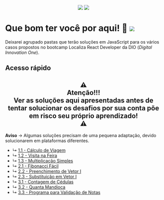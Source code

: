 <p align="center">
  <img src="https://badges.pufler.dev/created/joseliojunior/localiza-react-developer">
  <img src="https://badges.pufler.dev/updated/joseliojunior/localiza-react-developer">
</p>

# Que bom ter você por aqui! 🤩 ![](https://joseliojunior.github.io/ghc-tags/lang/javascript/rounded.svg)

Deixarei agrupado pastas que terão soluções em JavaScript para os vários casos propostos no bootcamp Localiza React Developer da DIO (*Digital Innovation One*).

## Acesso rápido

<h2 align="center">⚠ <br>Atenção!!!<br>Ver as soluções aqui apresentadas antes de tentar solucionar os desafios por sua conta põe em risco seu próprio aprendizado!<br> ⚠</h2>

**Aviso** → Algumas soluções precisam de uma pequena adaptação, devido solucionarem em plataformas diferentes.

- ↳	[1.1 - Cálculo de Viagem](https://github.com/joseliojunior/localiza-react-developer/blob/main/challenges/firstgroup/01.%20C%C3%A1lculo%20de%20Viagem.js)
- ↳	[1.2 - Visita na Feira](https://github.com/joseliojunior/localiza-react-developer/blob/main/challenges/firstgroup/02.%20Visita%20na%20Feira.js)
- ↳	[1.3 - Multiplicação Simples](https://github.com/joseliojunior/localiza-react-developer/blob/main/challenges/firstgroup/03.%20Multiplica%C3%A7%C3%A3o%20Simples.js)
- ↳	[2.1 - Fibonacci Fácil](https://github.com/joseliojunior/uri-online-judge/blob/main/JavaScript_12.18/1151%20-%20Fibonacci%20F%C3%A1cil.js)
- ↳	[2.2 - Preenchimento de Vetor I](https://github.com/joseliojunior/uri-online-judge/blob/main/JavaScript_12.18/1173%20-%20Preenchimento%20de%20Vetor%20I.js)
- ↳	[2.3 - Substituição em Vetor I](https://github.com/joseliojunior/uri-online-judge/blob/main/JavaScript_12.18/1172%20-%20Substitui%C3%A7%C3%A3o%20de%20Vetor%20I.js)
- ↳	[3.1 - Contagem de Cédulas](https://github.com/joseliojunior/uri-online-judge/blob/main/JavaScript_12.18/1018%20-%20C%C3%A9dulas.js)
- ↳	[3.2 - Quanta Mandioca](https://github.com/joseliojunior/uri-online-judge/blob/main/JavaScript_12.18/2936%20-%20Quanta%20Mandioca.js)
- ↳	[3.3 - Programa para Validação de Notas](https://github.com/joseliojunior/uri-online-judge/blob/main/JavaScript_12.18/1118%20-%20V%C3%A1rias%20Notas%20Com%20Valida%C3%A7%C3%A3o.js)
